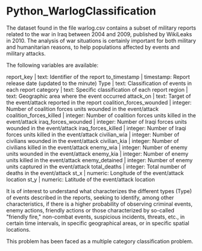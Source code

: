 # Python_WarlogClassification

The dataset found in the file warlog.csv contains a subset of military reports related to the war in Iraq between 2004 and 2009, published by WikiLeaks in 2010. The analysis of war situations is certainly important for both military and humanitarian reasons, to help populations affected by events and military attacks.

The following variables are available:

report_key | text: Identifier of the report
to_timestamp | timestamp: Report release date (updated to the minute)
Type | text: Classification of events in each report
category | text: Specific classification of each report
region | text: Geographic area where the event occurred
attack_on | text: Target of the event/attack reported in the report
coalition_forces_wounded | integer: Number of coalition forces units wounded in the event/attack
coalition_forces_killed | integer: Number of coalition forces units killed in the event/attack
iraq_forces_wounded | integer: Number of Iraqi forces units wounded in the event/attack
iraq_forces_killed | integer: Number of Iraqi forces units killed in the event/attack
civilian_wia | integer: Number of civilians wounded in the event/attack
civilian_kia | integer: Number of civilians killed in the event/attack
enemy_wia | integer: Number of enemy units wounded in the event/attack
enemy_kia | integer: Number of enemy units killed in the event/attack
enemy_detained | integer: Number of enemy units captured in the event/attack
total_deaths | integer: Total number of deaths in the event/attack
st_x | numeric: Longitude of the event/attack location
st_y | numeric: Latitude of the event/attack location

It is of interest to understand what characterizes the different types (Type) of events described in the reports, seeking to identify, among other characteristics, if there is a higher probability of observing criminal events, enemy actions, friendly actions or those characterized by so-called "friendly fire," non-combat events, suspicious incidents, threats, etc., in certain time intervals, in specific geographical areas, or in specific spatial locations.

This problem has been faced as a multiple category classification problem.

